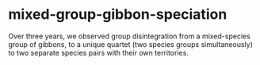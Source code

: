 # mixed-group-gibbon-speciation
Over three years, we observed group disintegration from a mixed-species group of gibbons, to a unique quartet (two species groups simultaneously) to two separate species pairs with their own territories.

